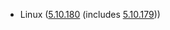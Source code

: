 - Linux ([5.10.180](https://lwn.net/Articles/932135) (includes [5.10.179](https://lwn.net/Articles/930264)))
